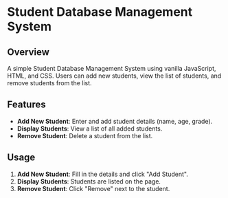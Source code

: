 # Student Database Management System

## Overview

A simple Student Database Management System using vanilla JavaScript, HTML, and CSS. Users can add new students, view the list of students, and remove students from the list.

## Features

- **Add New Student**: Enter and add student details (name, age, grade).
- **Display Students**: View a list of all added students.
- **Remove Student**: Delete a student from the list.

## Usage

1. **Add New Student**: Fill in the details and click "Add Student".
2. **Display Students**: Students are listed on the page.
3. **Remove Student**: Click "Remove" next to the student.
